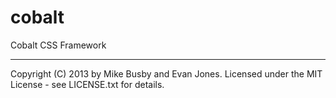 cobalt
======

Cobalt CSS Framework

----

Copyright (C) 2013 by Mike Busby and Evan Jones. Licensed under the MIT License - see LICENSE.txt for details.
